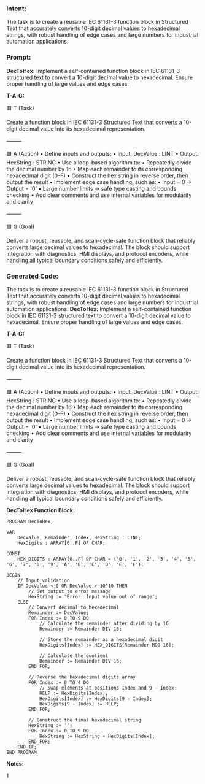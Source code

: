 ### Intent:
The task is to create a reusable IEC 61131-3 function block in Structured Text that accurately converts 10-digit decimal values to hexadecimal strings, with robust handling of edge cases and large numbers for industrial automation applications.

### Prompt:
**DecToHex:**
Implement a self-contained function block in IEC 61131-3 structured text to convert a 10-digit decimal value to hexadecimal. Ensure proper handling of large values and edge cases.

**T-A-G:**

🟥 T (Task)

Create a function block in IEC 61131-3 Structured Text that converts a 10-digit decimal value into its hexadecimal representation.

⸻

🟩 A (Action)
	•	Define inputs and outputs:
	•	Input: DecValue : LINT
	•	Output: HexString : STRING
	•	Use a loop-based algorithm to:
	•	Repeatedly divide the decimal number by 16
	•	Map each remainder to its corresponding hexadecimal digit (0–F)
	•	Construct the hex string in reverse order, then output the result
	•	Implement edge case handling, such as:
	•	Input = 0 → Output = '0'
	•	Large number limits → safe type casting and bounds checking
	•	Add clear comments and use internal variables for modularity and clarity

⸻

🟦 G (Goal)

Deliver a robust, reusable, and scan-cycle-safe function block that reliably converts large decimal values to hexadecimal. The block should support integration with diagnostics, HMI displays, and protocol encoders, while handling all typical boundary conditions safely and efficiently.

### Generated Code:
The task is to create a reusable IEC 61131-3 function block in Structured Text that accurately converts 10-digit decimal values to hexadecimal strings, with robust handling of edge cases and large numbers for industrial automation applications.
**DecToHex:**
Implement a self-contained function block in IEC 61131-3 structured text to convert a 10-digit decimal value to hexadecimal. Ensure proper handling of large values and edge cases.

**T-A-G:**

🟥 T (Task)

Create a function block in IEC 61131-3 Structured Text that converts a 10-digit decimal value into its hexadecimal representation.

⸻

🟩 A (Action)
	•	Define inputs and outputs:
	•	Input: DecValue : LINT
	•	Output: HexString : STRING
	•	Use a loop-based algorithm to:
	•	Repeatedly divide the decimal number by 16
	•	Map each remainder to its corresponding hexadecimal digit (0–F)
	•	Construct the hex string in reverse order, then output the result
	•	Implement edge case handling, such as:
	•	Input = 0 → Output = '0'
	•	Large number limits → safe type casting and bounds checking
	•	Add clear comments and use internal variables for modularity and clarity

⸻

🟦 G (Goal)

Deliver a robust, reusable, and scan-cycle-safe function block that reliably converts large decimal values to hexadecimal. The block should support integration with diagnostics, HMI displays, and protocol encoders, while handling all typical boundary conditions safely and efficiently.

**DecToHex Function Block:**

```
PROGRAM DecToHex;

VAR
	DecValue, Remainder, Index, HexString : LINT;
	HexDigits : ARRAY[0..F] OF CHAR;

CONST
	HEX_DIGITS : ARRAY[0..F] OF CHAR = ('0', '1', '2', '3', '4', '5', '6', '7', '8', '9', 'A', 'B', 'C', 'D', 'E', 'F');

BEGIN
	// Input validation
	IF DecValue < 0 OR DecValue > 10^10 THEN
		// Set output to error message
		HexString := 'Error: Input value out of range';
	ELSE
		// Convert decimal to hexadecimal
		Remainder := DecValue;
		FOR Index := 0 TO 9 DO
			// Calculate the remainder after dividing by 16
			Remainder := Remainder DIV 16;

			// Store the remainder as a hexadecimal digit
			HexDigits[Index] := HEX_DIGITS[Remainder MOD 16];

			// Calculate the quotient
			Remainder := Remainder DIV 16;
		END_FOR;

		// Reverse the hexadecimal digits array
		FOR Index := 0 TO 4 DO
			// Swap elements at positions Index and 9 - Index
			HELP := HexDigits[Index];
			HexDigits[Index] := HexDigits[9 - Index];
			HexDigits[9 - Index] := HELP;
		END_FOR;

		// Construct the final hexadecimal string
		HexString := '';
		FOR Index := 0 TO 9 DO
			HexString := HexString + HexDigits[Index];
		END_FOR;
	END_IF;
END_PROGRAM
```

**Notes:**

1
